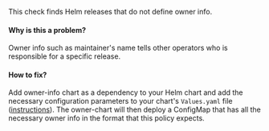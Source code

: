 This check finds Helm releases that do not define owner info.

#### Why is this a problem?

Owner info such as maintainer's name tells other operators who is responsible for a specific release.

#### How to fix?

Add owner-info chart as a dependency to your Helm chart and add the necessary configuration parameters to your chart's
`Values.yaml` file ([instructions][instructions]). The owner-chart will then deploy a ConfigMap that has all the
necessary owner info in the format that this policy expects.

[instructions]: https://github.com/sapcc/helm-charts/tree/master/common/owner-info

